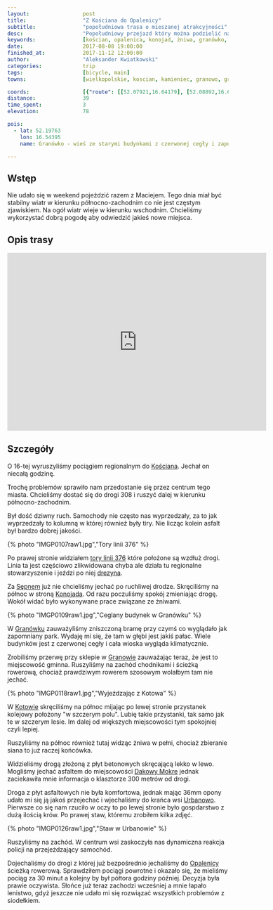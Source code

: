 ```yaml
---
layout:                 post
title:                  "Z Kościana do Opalenicy"
subtitle:               "popołudniowa trasa o mieszanej atrakcyjności"
desc:                   "Popołudniowy przejazd który można podzielić na: wyjazd z Kościana drogą 308, kilka ciekawych wiosek w okolicy Granowa oraz szybki powród do pociągu z Opalenicy."
keywords:               [kościan, opalenica, konojad, żniwa, granówko, urbanowo]
date:                   2017-08-08 19:00:00
finished_at:            2017-11-12 12:00:00
author:                 "Aleksander Kwiatkowski"
categories:             trip
tags:                   [bicycle, main]
towns:                  [wielkopolskie, koscian, kamieniec, granowo, grodzisk_wielkopolski, opalenica]

coords:                 [{"route": [[52.07921,16.64179], [52.08892,16.65089], [52.12376,16.62858], [52.15100,16.54524], [52.16290,16.53682], [52.18943,16.55021], [52.19774,16.54395], [52.19685,16.53966], [52.22199,16.53279], [52.19679,16.53974], [52.22225,16.53159], [52.22414,16.48618], [52.24711,16.46481], [52.24974,16.46610], [52.26760,16.44138], [52.26758,16.41460], [52.27535,16.39177], [52.30808,16.41108]], "type": "bicycle"}]
distance:               39
time_spent:             3
elevation:              78  

pois:
  - lat: 52.19763
    lon: 16.54395
    name: Granówko - wieś ze starymi budynkami z czerwonej cegły i zapomnianym pałacem

---
```


[wiki-koscian]: https://pl.wikipedia.org/wiki/Ko%C5%9Bcian
[wiki-sepno]: https://pl.wikipedia.org/wiki/Sepno_(powiat_grodziski)
[wiki-konojad]: https://pl.wikipedia.org/wiki/Konojad
[wiki-granowko]: https://pl.wikipedia.org/wiki/Gran%C3%B3wko_(wojew%C3%B3dztwo_wielkopolskie)
[wiki-granowo]: https://pl.wikipedia.org/wiki/Granowo_(wojew%C3%B3dztwo_wielkopolskie)
[wiki-kotowo]: https://pl.wikipedia.org/wiki/Kotowo_(powiat_grodziski)
[wiki-dakowy-mokre]: https://pl.wikipedia.org/wiki/Dakowy_Mokre
[wiki-urbanowo]: https://pl.wikipedia.org/wiki/Urbanowo_(wojew%C3%B3dztwo_wielkopolskie)
[wiki-opalenica]: https://pl.wikipedia.org/wiki/Opalenica
[wiki-linia-376]: https://pl.wikipedia.org/wiki/Linia_kolejowa_nr_376
[wiki-grodzisk-drezyna]: https://pl.wikipedia.org/wiki/Grodziska_Kolej_Drezynowa


Wstęp
-----

Nie udało się w weekend pojeździć razem z Maciejem. Tego dnia miał być
stabilny wiatr w kierunku północno-zachodnim co nie jest częstym zjawiskiem.
Na ogół wiatr wieje w kierunku wschodnim. Chcieliśmy wykorzystać dobrą
pogodę aby odwiedzić jakieś nowe miejsca.

Opis trasy
----------

<iframe height='405' width='590' frameborder='0' allowtransparency='true' scrolling='no' src='https://www.strava.com/activities/1123815897/embed/0f776cbf67c2debfa322d2571c6cfe53c1c52546'></iframe>

Szczegóły
---------

O 16-tej wyruszyliśmy pociągiem regionalnym do [Kościana][wiki-koscian].
Jechał on niecałą godzinę.

Trochę problemów sprawiło nam przedostanie się przez centrum tego miasta.
Chcieliśmy dostać się do drogi 308 i ruszyć dalej w kierunku
północno-zachodnim.

Był dość dziwny ruch. Samochody
nie często nas wyprzedzały, za to jak wyprzedzały to kolumną w której również były tiry.
Nie licząc kolein asfalt był bardzo dobrej jakości.

{% photo "IMGP0107raw1.jpg","Tory linii 376" %}

Po prawej stronie widziałem [tory linii 376][wiki-linia-376] które położone są wzdłuż drogi.
Linia ta jest częściowo zlikwidowana chyba ale działa tu regionalne stowarzyszenie i
jeździ po niej [drezyna][wiki-grodzisk-drezyna].

Za [Sępnem][wiki-sepno] już nie chcieliśmy jechać po ruchliwej drodze.
Skręciliśmy na północ w stroną [Konojada][wiki-konojad]. Od razu poczuliśmy
spokój zmieniając drogę. Wokół widać było wykonywane prace związane ze żniwami.

{% photo "IMGP0109raw1.jpg","Ceglany budynek w Granówku" %}

W [Granówku][wiki-granowko] zauważyliśmy zniszczoną bramę przy czymś co
wyglądało jak zapomniany park. Wydaję mi się, że tam w głębi jest jakiś pałac.
Wiele budynków jest z czerwonej cegły i cała wioska wygląda klimatycznie.

Zrobiliśmy przerwę przy sklepie w [Granowie][wiki-granowo] zauważając teraz, że
jest to miejscowość gminna. Ruszyliśmy na zachód chodnikami i ścieżką
rowerową, chociaż prawdziwym rowerem szosowym wolałbym tam nie jechać.

{% photo "IMGP0118raw1.jpg","Wyjeżdzając z Kotowa" %}

W [Kotowie][wiki-kotowo] skręciliśmy na północ mijając po lewej stronie
przystanek kolejowy położony "w szczerym polu".
Lubię takie przystanki, tak samo jak te w
szczerym lesie. Im dalej od większych miejscowości tym spokojniej
czyli lepiej.

Ruszyliśmy na północ również tutaj widząc żniwa w pełni, chociaż zbieranie
siana to już raczej końcówka.

Widzieliśmy drogą złożoną z płyt betonowych skręcającą lekko w lewo. Mogliśmy
jechać asfaltem do miejscowości [Dakowy Mokre][wiki-dakowy-mokre] jednak
zaciekawiła mnie informacja o klasztorze 300 metrów od drogi.

Droga z płyt asfaltowych nie była komfortowa, jednak mając 36mm opony udało
mi się ją jakoś przejechać i wjechaliśmy do krańca wsi [Urbanowo][wiki-urbanowo].
Pierwsze co się nam rzuciło w oczy to po lewej stronie było
gospdarstwo z dużą ilością krów. Po prawej staw, któremu zrobiłem kilka zdjęć.

{% photo "IMGP0126raw1.jpg","Staw w Urbanowie" %}

Ruszyliśmy na zachód. W centrum wsi zaskoczyła nas
dynamiczna reakcja policji na przejeżdzający
samochód.

Dojechaliśmy do drogi z której już bezpośrednio jechaliśmy do
[Opalenicy][wiki-opalenica] ścieżką rowerową. Sprawdziłem pociągi powrotne i
okazało się, że mieliśmy pociąg za 30 minut a kolejny by był półtora godziny później.
Decyzja była prawie oczywista. Słońce już teraz zachodzi wcześniej a mnie
łapało lenistwo, gdyż jeszcze nie udało mi się rozwiązać wszystkich problemów
z siodełkiem.
